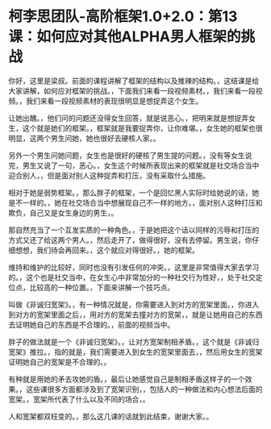 # 柯李思团队-高阶框架1.0+2.0：第13课：如何应对其他ALPHA男人框架的挑战

你好，这里是梁叔。前面的课程讲解了框架的结构以及推辣的结构。，这结课是给大家讲解，如何应对框架的挑战。，下面我们来看一段视频素材。，我们来看一段视频。，我们来看一段视频素材的表现很明显是想捉弄这个女生。

让她出醜。，他们问的问题还没得女生回答，就是说恶心。，把明来就是想捉弄女生，这个就是她们的框架。，框架就是我要捉弄你，让你难堪。，女生她的框架也很明显，这两个男生问她，她也很好去硬核人家。。

另外一个男生问她问题，女生也是很好的硬核了男生提的问题。，没有等女生说完，男生又说了一句，恶心。，女生这个时候所表现出来的框架就是社交场合当中迎合别人，，但是面对别人这种捉弄和打压，没有采取什么措施。

相对于她是弱势框架。，那么胖子的框架，一个是回忆黑人实际时给她说的话，她是不一样的。，她在社交场合当中想展现自己不一样的地方。，面对别人这种打压和欺负，自己又是女生身边的男生，。

那自然充当了一个互发实质的一种角色。，于是她把这个话以同样的污辱和打压的方式又还了给这两个男人。，然后走开了，做得很好，没有去停留。男生说，你仔细想想，我们待会再回来。，这个就应对得很好。，她的框架。

维持和维护的比较好，同时也没有引发任何的冲突。，这里是非常值得大家去学习的。，这个也是社交当中，在女生心中非常加分的一种社交行为性好，，处于社交定位点，比较高的一种位置。，下面来讲解一个技巧点。

叫做《非诚归宽架》。，有一种情况就是，你需要进入到对方的宽架里面。，你进入到对方的宽架里面之后，，用对方的宽架去撞对方的宽架，，就是让她用自己的东西去证明她自己的东西是不合理的。，前面的视频当中。

胖子的做法就是一个《非诚归宽架》。，让对方宽架制相矛盾。，这个就是《非诚归宽架》推拉。，指的就是，我们需要进入到女生的宽架里面去，，然后用女生的宽架证明她自己的宽架是不合理的。。

有种就是用她的矛去攻她的盾。，最后让她感觉自己是制相矛盾这样子的一个效果。，这些课很多方面都涉及到了宽架识别，，包括人的一种做法和内心想法后面的宽架。，宽架所代表了什么以及不同的场合，。

人和宽架都双枉变的。，那么这几课的话就到此结束，谢谢大家。。